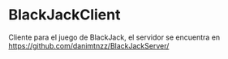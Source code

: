 <h1>BlackJackClient</h1>
<p>Cliente para el juego de BlackJack, el servidor se encuentra en <a href="https://github.com/danimtnzz/BlackJackServer/">https://github.com/danimtnzz/BlackJackServer/</a></p>
